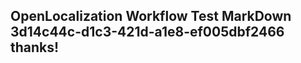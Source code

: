 <properties
ms.topic="hero-topic1"
ms.test1="hero-topic"
ms.test2="test"/>

## OpenLocalization Workflow Test MarkDown 3d14c44c-d1c3-421d-a1e8-ef005dbf2466 thanks!
